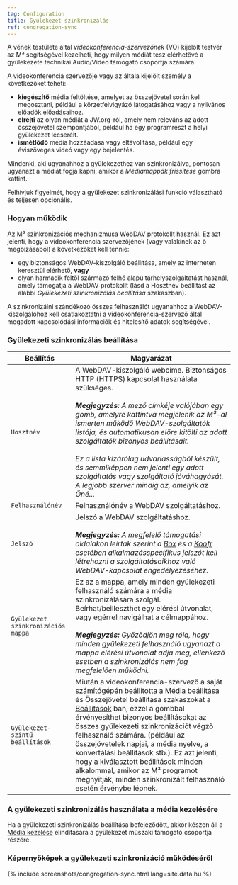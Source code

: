 ```yaml
---
tag: Configuration
title: Gyülekezet szinkronizálás
ref: congregation-sync
---
```


A vének testülete által *videokonferencia-szervezőnek* (VO) kijelölt testvér az M³ segítségével kezelheti, hogy milyen médiát tesz elérhetővé a gyülekezete technikai Audio/Video támogató csoportja számára.

A videokonferencia szervezője vagy az általa kijelölt személy a következőket teheti:

- **kiegészítő** média feltöltése, amelyet az összejövetel során kell megosztani, például a körzetfelvigyázó látogatásához vagy a nyilvános előadók előadásaihoz.
- **elrejti** az olyan médiát a JW.org-ról, amely nem releváns az adott összejövetel szempontjából, például ha egy programrészt a helyi gyülekezet lecserélt.
- **ismétlődő** média hozzáadása vagy eltávolítása, például egy éviszöveges videó vagy egy bejelentés.

Mindenki, aki ugyanahhoz a gyülekezethez van szinkronizálva, pontosan ugyanazt a médiát fogja kapni, amikor a *Médiamappák frissítése* gombra kattint.

Felhívjuk figyelmét, hogy a gyülekezet szinkronizálási funkció választható és teljesen opcionális.

### Hogyan működik

Az M³ szinkronizációs mechanizmusa WebDAV protokollt használ. Ez azt jelenti, hogy a videokonferencia szervezőjének (vagy valakinek az ő megbízásából) a következőket kell tennie:

- egy biztonságos WebDAV-kiszolgáló beállítása, amely az interneten keresztül elérhető, **vagy**
- olyan harmadik féltől származó felhő alapú tárhelyszolgáltatást használ, amely támogatja a WebDAV protokollt (lásd a Hosztnév beállítást az alábbi *Gyülekezeti szinkronizálás beállítása* szakaszban).

A szinkronizálni szándékozó összes felhasználót ugyanahhoz a WebDAV-kiszolgálóhoz kell csatlakoztatni a videokonferencia-szervező által megadott kapcsolódási információk és hitelesítő adatok segítségével.

### Gyülekezeti szinkronizálás beállítása

| Beállítás | Magyarázat |
| ------- | ----------- |
| `Hosztnév` | A WebDAV-kiszolgáló webcíme. Biztonságos HTTP (HTTPS) kapcsolat használata szükséges. <br><br> ***Megjegyzés:** A mező címkéje valójában egy gomb, amelyre kattintva megjelenik az M³-al ismerten működő WebDAV-szolgáltatók listája, és automatikusan előre kitölti az adott szolgáltatók bizonyos beállításait. <br><br> Ez a lista kizárólag udvariasságból készült, és semmiképpen nem jelenti egy adott szolgáltatás vagy szolgáltató jóváhagyását. A legjobb szerver mindig az, amelyik az Öné...* |
| `Felhasználónév` | Felhasználónév a WebDAV szolgáltatáshoz. |
| `Jelszó` | Jelszó a WebDAV szolgáltatáshoz. <br><br> ***Megjegyzés:** A megfelelő támogatási oldalakon leírtak szerint a [Box](https://support.box.com/hc/en-us/articles/360043696414-WebDAV-with-Box) és a [Koofr](https://koofr.eu/help/koofr_with_webdav/how-do-i-connect-a-service-to-koofr-through-webdav/) esetében alkalmazásspecifikus jelszót kell létrehozni a szolgáltatásaikhoz való WebDAV-kapcsolat engedélyezéséhez.* |
| `Gyülekezet szinkronizációs mappa` | Ez az a mappa, amely minden gyülekezeti felhasználó számára a média szinkronizálására szolgál. Beírhat/beilleszthet egy elérési útvonalat, vagy egérrel navigálhat a célmappához. <br><br> ***Megjegyzés:** Győződjön meg róla, hogy minden gyülekezeti felhasználó ugyanazt a mappa elérési útvonalat adja meg, ellenkező esetben a szinkronizálás nem fog megfelelően működni.* |
| `Gyülekezet-szintű beállítások` | Miután a videokonferencia-szervező a saját számítógépén beállította a Média beállítása és Összejövetel beállítása szakaszokat a [Beállítások]({{page.lang}}/#configuration) ban, ezzel a gombbal érvényesíthet bizonyos beállításokat az összes gyülekezeti szinkronizációt végző felhasználó számára. (például az összejövetelek napjai, a média nyelve, a konvertálási beállítások stb.). Ez azt jelenti, hogy a kiválasztott beállítások minden alkalommal, amikor az M³ programot megnyitják, minden szinkronizált felhasználó esetén érvénybe lépnek. |

### A gyülekezeti szinkronizálás használata a média kezelésére

Ha a gyülekezeti szinkronizálás beállítása befejeződött, akkor készen áll a [Média kezelése]({{page.lang}}/#manage-media) elindítására a gyülekezet műszaki támogató csoportja részére.

### Képernyőképek a gyülekezeti szinkronizáció működéséről

{% include screenshots/congregation-sync.html lang=site.data.hu %}
